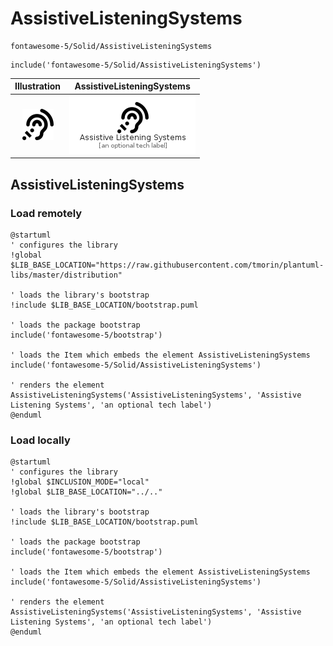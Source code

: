 # AssistiveListeningSystems


```text
fontawesome-5/Solid/AssistiveListeningSystems
```

```text
include('fontawesome-5/Solid/AssistiveListeningSystems')
```



| Illustration | AssistiveListeningSystems |
| :---: | :---: |
| ![illustration for Illustration](../../fontawesome-5/Solid/AssistiveListeningSystems.png) | ![illustration for AssistiveListeningSystems](../../fontawesome-5/Solid/AssistiveListeningSystems.Local.png) |




## AssistiveListeningSystems

### Load remotely
```plantuml
@startuml
' configures the library
!global $LIB_BASE_LOCATION="https://raw.githubusercontent.com/tmorin/plantuml-libs/master/distribution"

' loads the library's bootstrap
!include $LIB_BASE_LOCATION/bootstrap.puml

' loads the package bootstrap
include('fontawesome-5/bootstrap')

' loads the Item which embeds the element AssistiveListeningSystems
include('fontawesome-5/Solid/AssistiveListeningSystems')

' renders the element
AssistiveListeningSystems('AssistiveListeningSystems', 'Assistive Listening Systems', 'an optional tech label')
@enduml
```

### Load locally
```plantuml
@startuml
' configures the library
!global $INCLUSION_MODE="local"
!global $LIB_BASE_LOCATION="../.."

' loads the library's bootstrap
!include $LIB_BASE_LOCATION/bootstrap.puml

' loads the package bootstrap
include('fontawesome-5/bootstrap')

' loads the Item which embeds the element AssistiveListeningSystems
include('fontawesome-5/Solid/AssistiveListeningSystems')

' renders the element
AssistiveListeningSystems('AssistiveListeningSystems', 'Assistive Listening Systems', 'an optional tech label')
@enduml
```


